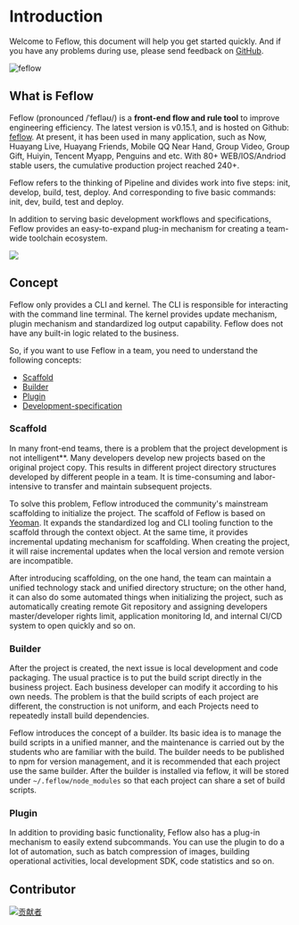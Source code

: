 # Introduction

Welcome to Feflow, this document will help you get started quickly. And if you have any problems during use, please send feedback on [GitHub](https://github.com/feflow/feflow/issues).

![feflow](https://pub.idqqimg.com/3cb9b240fbbc4a5d946ceb96325be36f.svg)

## What is Feflow

Feflow (pronounced /ˈfefləʊ/) is a **front-end flow and rule tool** to improve engineering efficiency. The latest version is v0.15.1, and is hosted on Github: [feflow](https://github.com/feflow/feflow). At present, it has been used in many application, such as Now, Huayang Live, Huayang Friends, Mobile QQ Near Hand, Group Video, Group Gift, Huiyin, Tencent Myapp, Penguins and etc. With 80+ WEB/IOS/Andriod stable users, the cumulative production project reached 240+.

Feflow refers to the thinking of Pipeline and divides work into five steps: init, develop, build, test, deploy. And corresponding to five basic commands: init, dev, build, test and deploy.

In addition to serving basic development workflows and specifications, Feflow provides an easy-to-expand plug-in mechanism for creating a team-wide toolchain ecosystem.

![](https://qpic.url.cn/feeds_pic/ajNVdqHZLLD5vbArj0iaIkMLnGU3xPohibwRHibiaR3cibuy6RKYgHNCmFg/)

## Concept

Feflow only provides a CLI and kernel. The CLI is responsible for interacting with the command line terminal. The kernel provides update mechanism, plugin mechanism and standardized log output capability. Feflow does not have any built-in logic related to the business.

So, if you want to use Feflow in a team, you need to understand the following concepts:

- [Scaffold](#Scaffold)
- [Builder](#Builder)
- [Plugin](#Plugin)
- [Development-specification](#Development-specification)

### Scaffold

In many front-end teams, there is a problem that the project development is not intelligent**. Many developers develop new projects based on the original project copy. This results in different project directory structures developed by different people in a team. It is time-consuming and labor-intensive to transfer and maintain subsequent projects.

To solve this problem, Feflow introduced the community's mainstream scaffolding to initialize the project. The scaffold of Feflow is based on [Yeoman](https://yeoman.io/). It expands the standardized log and CLI tooling function to the scaffold through the context object. At the same time, it provides incremental updating mechanism for scaffolding. When creating the project, it will raise incremental updates when the local version and remote version are incompatible.

After introducing scaffolding, on the one hand, the team can maintain a unified technology stack and unified directory structure; on the other hand, it can also do some automated things when initializing the project, such as automatically creating remote Git repository and assigning developers master/developer rights limit, application monitoring Id, and internal CI/CD system to open quickly and so on.

### Builder

After the project is created, the next issue is local development and code packaging. The usual practice is to put the build script directly in the business project. Each business developer can modify it according to his own needs. The problem is that the build scripts of each project are different, the construction is not uniform, and each Projects need to repeatedly install build dependencies.

Feflow introduces the concept of a builder. Its basic idea is to manage the build scripts in a unified manner, and the maintenance is carried out by the students who are familiar with the build. The builder needs to be published to npm for version management, and it is recommended that each project use the same builder. After the builder is installed via feflow, it will be stored under `~/.feflow/node_modules` so that each project can share a set of build scripts.

### Plugin

In addition to providing basic functionality, Feflow also has a plug-in mechanism to easily extend subcommands. You can use the plugin to do a lot of automation, such as batch compression of images, building operational activities, local development SDK, code statistics and so on.

## Contributor

[![贡献者](https://camo.githubusercontent.com/c7a57799d85cf13ce8ee0ecfb7039922726aff4a/68747470733a2f2f6f70656e636f6c6c6563746976652e636f6d2f6665666c6f772f636f6e7472696275746f72732e7376673f77696474683d38393026627574746f6e3d66616c7365)](https://github.com/feflow/feflow/graphs/contributors)
